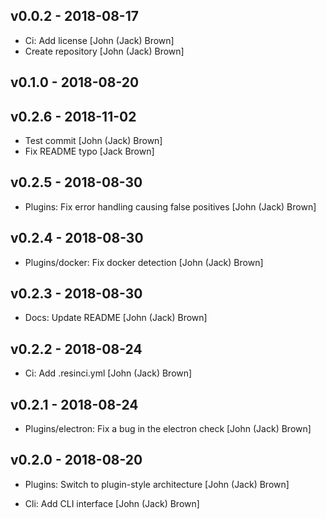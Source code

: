 ## v0.0.2 - 2018-08-17

* Ci: Add license [John (Jack) Brown]
* Create repository [John (Jack) Brown]

## v0.1.0 - 2018-08-20

## v0.2.6 - 2018-11-02

* Test commit [John (Jack) Brown]
* Fix README typo [Jack Brown]

## v0.2.5 - 2018-08-30

* Plugins: Fix error handling causing false positives [John (Jack) Brown]

## v0.2.4 - 2018-08-30

* Plugins/docker: Fix docker detection [John (Jack) Brown]

## v0.2.3 - 2018-08-30

* Docs: Update README [John (Jack) Brown]

## v0.2.2 - 2018-08-24

* Ci: Add .resinci.yml [John (Jack) Brown]

## v0.2.1 - 2018-08-24

* Plugins/electron: Fix a bug in the electron check [John (Jack) Brown]

## v0.2.0 - 2018-08-20

* Plugins: Switch to plugin-style architecture [John (Jack) Brown]

* Cli: Add CLI interface [John (Jack) Brown]
